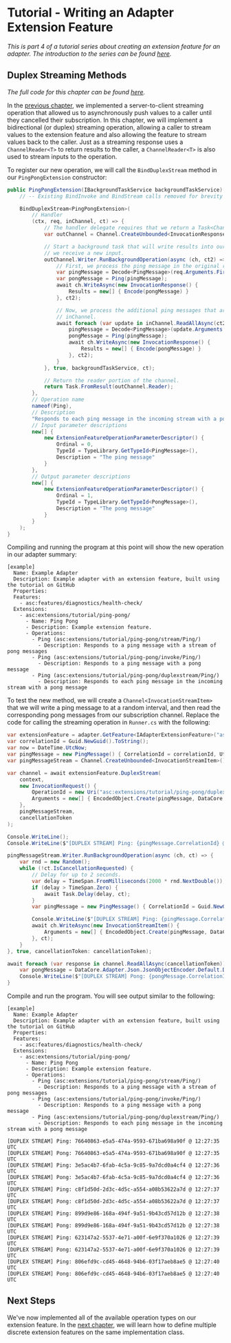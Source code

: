 # Tutorial - Writing an Adapter Extension Feature

_This is part 4 of a tutorial series about creating an extension feature for an adapter. The introduction to the series can be found [here](00-Introduction.md)._


## Duplex Streaming Methods

_The full code for this chapter can be found [here](/examples/tutorials/writing-an-extension-feature/chapter-04)._

In the [previous chapter](03-Streaming_Methods.md), we implemented a server-to-client streaming operation that allowed us to asynchronously push values to a caller until they cancelled their subscription. In this chapter, we will implement a bidirectional (or duplex) streaming operation, allowing a caller to stream values to the extension feature and also allowing the feature to stream values back to the caller. Just as a streaming response uses a `ChannelReader<T>` to return results to the caller, a `ChannelReader<T>` is also used to stream inputs to the operation.

To register our new operation, we will call the `BindDuplexStream` method in our `PingPongExtension` constructor:

```csharp
public PingPongExtension(IBackgroundTaskService backgroundTaskService) : base(backgroundTaskService) {
    // -- Existing BindInvoke and BindStream calls removed for brevity --

    BindDuplexStream<PingPongExtension>(
        // Handler
        (ctx, req, inChannel, ct) => {
            // The handler delegate requires that we return a Task<ChannelReader<InvocationResponse>>.
            var outChannel = Channel.CreateUnbounded<InvocationResponse>();

            // Start a background task that will write results into our channel whenever 
            // we receive a new input.
            outChannel.Writer.RunBackgroundOperation(async (ch, ct2) => {
                // First, we process the ping message in the original request.
                var pingMessage = Decode<PingMessage>(req.Arguments.FirstOrDefault());
                var pongMessage = Ping(pingMessage);
                await ch.WriteAsync(new InvocationResponse() {
                    Results = new[] { Encode(pongMessage) }
                }, ct2);

                // Now, we process the additional ping messages that are streamed into the 
                // inChannel.
                await foreach (var update in inChannel.ReadAllAsync(ct2)) {
                    pingMessage = Decode<PingMessage>(update.Arguments.FirstOrDefault());
                    pongMessage = Ping(pingMessage);
                    await ch.WriteAsync(new InvocationResponse() {
                        Results = new[] { Encode(pongMessage) }
                    }, ct2);
                }
            }, true, backgroundTaskService, ct);

            // Return the reader portion of the channel.
            return Task.FromResult(outChannel.Reader);
        },
        // Operation name
        nameof(Ping),
        // Description
        "Responds to each ping message in the incoming stream with a pong message",
        // Input parameter descriptions
        new[] {
            new ExtensionFeatureOperationParameterDescriptor() {
                Ordinal = 0,
                TypeId = TypeLibrary.GetTypeId<PingMessage>(),
                Description = "The ping message"
            }
        },
        // Output parameter descriptions
        new[] {
            new ExtensionFeatureOperationParameterDescriptor() {
                Ordinal = 1,
                TypeId = TypeLibrary.GetTypeId<PongMessage>(),
                Description = "The pong message"
            }
        }
    );
}
```

Compiling and running the program at this point will show the new operation in our adapter summary:

```
[example]
  Name: Example Adapter
  Description: Example adapter with an extension feature, built using the tutorial on GitHub
  Properties:
  Features:
    - asc:features/diagnostics/health-check/
  Extensions:
    - asc:extensions/tutorial/ping-pong/
      - Name: Ping Pong
      - Description: Example extension feature.
      - Operations:
        - Ping (asc:extensions/tutorial/ping-pong/stream/Ping/)
          - Description: Responds to a ping message with a stream of pong messages
        - Ping (asc:extensions/tutorial/ping-pong/invoke/Ping/)
          - Description: Responds to a ping message with a pong message
        - Ping (asc:extensions/tutorial/ping-pong/duplexstream/Ping/)
          - Description: Responds to each ping message in the incoming stream with a pong message
```

To test the new method, we will create a `Channel<InvocationStreamItem>` that we will write a ping message to at a random interval, and then read the corresponding pong messages from our subscription channel. Replace the code for calling the streaming operation in `Runner.cs` with the following:

```csharp
var extensionFeature = adapter.GetFeature<IAdapterExtensionFeature>("asc:extensions/tutorial/ping-pong/");
var correlationId = Guid.NewGuid().ToString();
var now = DateTime.UtcNow;
var pingMessage = new PingMessage() { CorrelationId = correlationId, UtcTime = now };
var pingMessageStream = Channel.CreateUnbounded<InvocationStreamItem>();

var channel = await extensionFeature.DuplexStream(
    context,
    new InvocationRequest() {
        OperationId = new Uri("asc:extensions/tutorial/ping-pong/duplexstream/Ping/"),
        Arguments = new[] { EncodedObject.Create(pingMessage, DataCore.Adapter.Json.JsonObjectEncoder.Default) }
    },
    pingMessageStream,
    cancellationToken
);

Console.WriteLine();
Console.WriteLine($"[DUPLEX STREAM] Ping: {pingMessage.CorrelationId} @ {pingMessage.UtcTime:HH:mm:ss} UTC");

pingMessageStream.Writer.RunBackgroundOperation(async (ch, ct) => {
    var rnd = new Random();
    while (!ct.IsCancellationRequested) {
        // Delay for up to 2 seconds.
        var delay = TimeSpan.FromMilliseconds(2000 * rnd.NextDouble());
        if (delay > TimeSpan.Zero) {
            await Task.Delay(delay, ct);
        }
        var pingMessage = new PingMessage() { CorrelationId = Guid.NewGuid().ToString() };

        Console.WriteLine($"[DUPLEX STREAM] Ping: {pingMessage.CorrelationId} @ {pingMessage.UtcTime:HH:mm:ss} UTC");
        await ch.WriteAsync(new InvocationStreamItem() { 
            Arguments = new[] { EncodedObject.Create(pingMessage, DataCore.Adapter.Json.JsonObjectEncoder.Default) }
        }, ct);
    }
}, true, cancellationToken: cancellationToken);

await foreach (var response in channel.ReadAllAsync(cancellationToken)) {
    var pongMessage = DataCore.Adapter.Json.JsonObjectEncoder.Default.Decode<PongMessage>(response.Results.FirstOrDefault());
    Console.WriteLine($"[DUPLEX STREAM] Pong: {pongMessage.CorrelationId} @ {pongMessage.UtcTime:HH:mm:ss} UTC");
}
```

Compile and run the program. You will see output similar to the following:

```
[example]
  Name: Example Adapter
  Description: Example adapter with an extension feature, built using the tutorial on GitHub
  Properties:
  Features:
    - asc:features/diagnostics/health-check/
  Extensions:
    - asc:extensions/tutorial/ping-pong/
      - Name: Ping Pong
      - Description: Example extension feature.
      - Operations:
        - Ping (asc:extensions/tutorial/ping-pong/stream/Ping/)
          - Description: Responds to a ping message with a stream of pong messages
        - Ping (asc:extensions/tutorial/ping-pong/invoke/Ping/)
          - Description: Responds to a ping message with a pong message
        - Ping (asc:extensions/tutorial/ping-pong/duplexstream/Ping/)
          - Description: Responds to each ping message in the incoming stream with a pong message

[DUPLEX STREAM] Ping: 76640863-e5a5-474a-9593-671ba698a90f @ 12:27:35 UTC
[DUPLEX STREAM] Pong: 76640863-e5a5-474a-9593-671ba698a90f @ 12:27:35 UTC
[DUPLEX STREAM] Ping: 3e5ac4b7-6fab-4c5a-9c85-9a7dcd0a4cf4 @ 12:27:36 UTC
[DUPLEX STREAM] Pong: 3e5ac4b7-6fab-4c5a-9c85-9a7dcd0a4cf4 @ 12:27:36 UTC
[DUPLEX STREAM] Ping: c8f1d50d-2d3c-4d5c-a554-a08b53622a7d @ 12:27:37 UTC
[DUPLEX STREAM] Pong: c8f1d50d-2d3c-4d5c-a554-a08b53622a7d @ 12:27:37 UTC
[DUPLEX STREAM] Ping: 899d9e86-168a-494f-9a51-9b43cd57d12b @ 12:27:38 UTC
[DUPLEX STREAM] Pong: 899d9e86-168a-494f-9a51-9b43cd57d12b @ 12:27:38 UTC
[DUPLEX STREAM] Ping: 623147a2-5537-4e71-a00f-6e9f370a1026 @ 12:27:39 UTC
[DUPLEX STREAM] Pong: 623147a2-5537-4e71-a00f-6e9f370a1026 @ 12:27:39 UTC
[DUPLEX STREAM] Ping: 806efd9c-cd45-4648-94b6-03f17aeb8ae5 @ 12:27:40 UTC
[DUPLEX STREAM] Pong: 806efd9c-cd45-4648-94b6-03f17aeb8ae5 @ 12:27:40 UTC
```


## Next Steps

We've now implemented all of the available operation types on our extension feature. In the [next chapter](05-Implementing_Multiple_Extensions.md), we will learn how to define multiple discrete extension features on the same implementation class.
